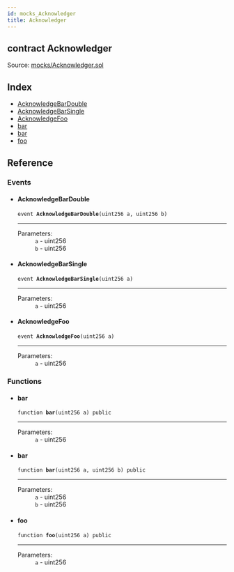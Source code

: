 ```yaml
---
id: mocks_Acknowledger
title: Acknowledger
---
```


<div class="contract-doc"><div class="contract"><h2 class="contract-header"><span class="contract-kind">contract</span> Acknowledger</h2><div class="source">Source: <a href="https://github.com/OpenZeppelin/zeppelin-solidity/blob/v2.1.2/contracts/mocks/Acknowledger.sol" target="_blank">mocks/Acknowledger.sol</a></div></div><div class="index"><h2>Index</h2><ul><li><a href="mocks_Acknowledger.html#AcknowledgeBarDouble">AcknowledgeBarDouble</a></li><li><a href="mocks_Acknowledger.html#AcknowledgeBarSingle">AcknowledgeBarSingle</a></li><li><a href="mocks_Acknowledger.html#AcknowledgeFoo">AcknowledgeFoo</a></li><li><a href="mocks_Acknowledger.html#bar">bar</a></li><li><a href="mocks_Acknowledger.html#bar">bar</a></li><li><a href="mocks_Acknowledger.html#foo">foo</a></li></ul></div><div class="reference"><h2>Reference</h2><div class="events"><h3>Events</h3><ul><li><div class="item event"><span id="AcknowledgeBarDouble" class="anchor-marker"></span><h4 class="name">AcknowledgeBarDouble</h4><div class="body"><code class="signature">event <strong>AcknowledgeBarDouble</strong><span>(uint256 a, uint256 b) </span></code><hr/><dl><dt><span class="label-parameters">Parameters:</span></dt><dd><div><code>a</code> - uint256</div><div><code>b</code> - uint256</div></dd></dl></div></div></li><li><div class="item event"><span id="AcknowledgeBarSingle" class="anchor-marker"></span><h4 class="name">AcknowledgeBarSingle</h4><div class="body"><code class="signature">event <strong>AcknowledgeBarSingle</strong><span>(uint256 a) </span></code><hr/><dl><dt><span class="label-parameters">Parameters:</span></dt><dd><div><code>a</code> - uint256</div></dd></dl></div></div></li><li><div class="item event"><span id="AcknowledgeFoo" class="anchor-marker"></span><h4 class="name">AcknowledgeFoo</h4><div class="body"><code class="signature">event <strong>AcknowledgeFoo</strong><span>(uint256 a) </span></code><hr/><dl><dt><span class="label-parameters">Parameters:</span></dt><dd><div><code>a</code> - uint256</div></dd></dl></div></div></li></ul></div><div class="functions"><h3>Functions</h3><ul><li><div class="item function"><span id="bar" class="anchor-marker"></span><h4 class="name">bar</h4><div class="body"><code class="signature">function <strong>bar</strong><span>(uint256 a) </span><span>public </span></code><hr/><dl><dt><span class="label-parameters">Parameters:</span></dt><dd><div><code>a</code> - uint256</div></dd></dl></div></div></li><li><div class="item function"><span id="bar" class="anchor-marker"></span><h4 class="name">bar</h4><div class="body"><code class="signature">function <strong>bar</strong><span>(uint256 a, uint256 b) </span><span>public </span></code><hr/><dl><dt><span class="label-parameters">Parameters:</span></dt><dd><div><code>a</code> - uint256</div><div><code>b</code> - uint256</div></dd></dl></div></div></li><li><div class="item function"><span id="foo" class="anchor-marker"></span><h4 class="name">foo</h4><div class="body"><code class="signature">function <strong>foo</strong><span>(uint256 a) </span><span>public </span></code><hr/><dl><dt><span class="label-parameters">Parameters:</span></dt><dd><div><code>a</code> - uint256</div></dd></dl></div></div></li></ul></div></div></div>
